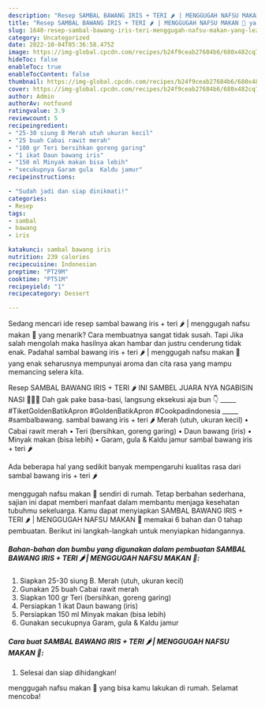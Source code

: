 ```yaml
---
description: "Resep SAMBAL BAWANG IRIS + TERI 🌶️ | MENGGUGAH NAFSU MAKAN 🤣 yang Lezat Sekali"
title: "Resep SAMBAL BAWANG IRIS + TERI 🌶️ | MENGGUGAH NAFSU MAKAN 🤣 yang Lezat Sekali"
slug: 1640-resep-sambal-bawang-iris-teri-menggugah-nafsu-makan-yang-lezat-sekali
category: Uncategorized
date: 2022-10-04T05:36:58.475Z
image: https://img-global.cpcdn.com/recipes/b24f9ceab27684b6/680x482cq70/sambal-bawang-iris-teri-menggugah-nafsu-makan-foto-resep-utama.jpg
hideToc: false
enableToc: true
enableTocContent: false
thumbnail: https://img-global.cpcdn.com/recipes/b24f9ceab27684b6/680x482cq70/sambal-bawang-iris-teri-menggugah-nafsu-makan-foto-resep-utama.jpg
cover: https://img-global.cpcdn.com/recipes/b24f9ceab27684b6/680x482cq70/sambal-bawang-iris-teri-menggugah-nafsu-makan-foto-resep-utama.jpg
author: Admin
authorAv: notfound
ratingvalue: 3.9
reviewcount: 5
recipeingredient:
- "25-30 siung B Merah utuh ukuran kecil"
- "25 buah Cabai rawit merah"
- "100 gr Teri bersihkan goreng garing"
- "1 ikat Daun bawang iris"
- "150 ml Minyak makan bisa lebih"
- "secukupnya Garam gula  Kaldu jamur"
recipeinstructions:

- "Sudah jadi dan siap dinikmati!"
categories:
- Resep
tags:
- sambal
- bawang
- iris

katakunci: sambal bawang iris 
nutrition: 239 calories
recipecuisine: Indonesian
preptime: "PT29M"
cooktime: "PT51M"
recipeyield: "1"
recipecategory: Dessert

---
```



Sedang mencari ide resep sambal bawang iris + teri 🌶️ | menggugah nafsu makan 🤣 yang menarik? Cara membuatnya sangat tidak susah. Tapi Jika salah mengolah maka hasilnya akan hambar dan justru cenderung tidak enak. Padahal sambal bawang iris + teri 🌶️ | menggugah nafsu makan 🤣 yang enak seharusnya mempunyai aroma dan cita rasa yang mampu memancing selera kita.


Resep SAMBAL BAWANG IRIS + TERI 🌶️ INI SAMBEL JUARA NYA NGABISIN NASI 🤣🤣🤣 Dah gak pake basa-basi, langsung eksekusi aja bun 👇 _____ #TiketGoldenBatikApron #GoldenBatikApron #Cookpadindonesia _____ #sambalbawang. sambal bawang iris + teri 🌶️ Merah (utuh, ukuran kecil) • Cabai rawit merah • Teri (bersihkan, goreng garing) • Daun bawang (iris) • Minyak makan (bisa lebih) • Garam, gula &amp; Kaldu jamur sambal bawang iris + teri 🌶️

Ada beberapa hal yang sedikit banyak mempengaruhi kualitas rasa dari sambal bawang iris + teri 🌶️ 

 menggugah nafsu makan 🤣 sendiri di rumah. Tetap berbahan sederhana, sajian ini dapat memberi manfaat dalam membantu menjaga kesehatan tubuhmu sekeluarga. Kamu dapat menyiapkan SAMBAL BAWANG IRIS + TERI 🌶️ | MENGGUGAH NAFSU MAKAN 🤣 memakai 6 bahan dan 0 tahap pembuatan. Berikut ini langkah-langkah untuk menyiapkan hidangannya.

<!--inarticleads1-->

##### Bahan-bahan dan bumbu yang digunakan dalam pembuatan SAMBAL BAWANG IRIS + TERI 🌶️ | MENGGUGAH NAFSU MAKAN 🤣:

1. Siapkan 25-30 siung B. Merah (utuh, ukuran kecil)
1. Gunakan 25 buah Cabai rawit merah
1. Siapkan 100 gr Teri (bersihkan, goreng garing)
1. Persiapkan 1 ikat Daun bawang (iris)
1. Persiapkan 150 ml Minyak makan (bisa lebih)
1. Gunakan secukupnya Garam, gula &amp; Kaldu jamur




<!--inarticleads2-->

##### Cara buat SAMBAL BAWANG IRIS + TERI 🌶️ | MENGGUGAH NAFSU MAKAN 🤣:


1. Selesai dan siap dihidangkan!



 menggugah nafsu makan 🤣 yang bisa kamu lakukan di rumah. Selamat mencoba!
